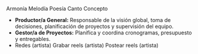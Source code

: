 Armonía
Melodía
Poesía
Canto
Concepto
- **Productor/a General:** Responsable de la visión global, toma de decisiones, planificación de proyectos y supervisión del equipo.
- **Gestor/a de Proyectos:** Planifica y coordina cronogramas, presupuesto y entregables.
- Redes (artista)
Grabar reels (artista)
Postear reels (artista)